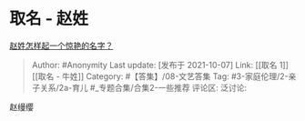 # 取名 - 赵姓
[赵姓怎样起一个惊艳的名字？](https://www.zhihu.com/question/326746885/answer/2157850328)

> Author: #Anonymity
> Last update: [发布于 2021-10-07]
> Link: [[取名 1]] [[取名 - 牛姓]]
> Category: #【答集】/08-文艺答集
> Tag: #3-家庭伦理/2-亲子关系/2a-育儿  #_专题合集/合集2-一些推荐
> 评论区:
> 泛讨论:

赵缦缨
